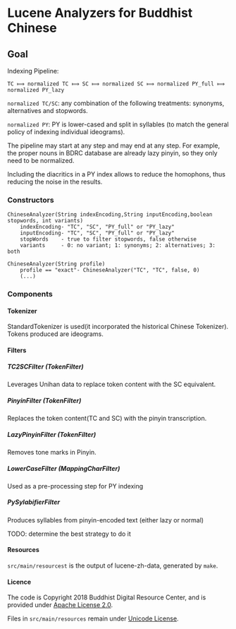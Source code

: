 # Lucene Analyzers for Buddhist Chinese

## Goal

Indexing Pipeline:

```
TC ⟾ normalized TC ⟾ SC ⟾ normalized SC ⟾ normalized PY_full ⟾ normalized PY_lazy
```

`normalized TC/SC`: any combination of the following treatments: synonyms, alternatives and stopwords.

`normalized PY`: PY is lower-cased and split in syllables (to match the general policy of indexing individual ideograms).

The pipeline may start at any step and may end at any step.
For example, the proper nouns in BDRC database are already lazy pinyin, so they only need to be normalized.

Including the diacritics in a PY index allows to reduce the homophons, thus reducing the noise in the results.

### Constructors

```
ChineseAnalyzer(String indexEncoding,String inputEncoding,boolean stopwords, int variants) 
    indexEncoding- "TC", "SC", "PY_full" or "PY_lazy"
    inputEncoding- "TC", "SC", "PY_full" or "PY_lazy"
    stopWords    - true to filter stopwords, false otherwise
    variants     - 0: no variant; 1: synonyms; 2: alternatives; 3: both
```

```
ChineseAnalyzer(String profile)
    profile == "exact"- ChineseAnalyzer("TC", "TC", false, 0)
    (...)
```

### Components

#### Tokenizer

StandardTokenizer is used(it incorporated the historical Chinese Tokenizer). 
Tokens produced are ideograms.

#### Filters

##### TC2SCFilter (TokenFilter)

Leverages Unihan data to replace token content with the SC equivalent.

##### PinyinFilter (TokenFilter)

Replaces the token content(TC and SC) with the pinyin transcription. 

##### LazyPinyinFilter (TokenFilter)

Removes tone marks in Pinyin.

##### LowerCaseFilter (MappingCharFilter)

Used as a pre-processing step for PY indexing

##### PySylabifierFilter

Produces syllables from pinyin-encoded text (either lazy or normal)

TODO: determine the best strategy to do it

#### Resources
`src/main/resourcest` is the output of lucene-zh-data, generated by `make`.

#### Licence
The code is Copyright 2018 Buddhist Digital Resource Center, and is provided under [Apache License 2.0](LICENSE).

Files in `src/main/resources` remain under [Unicode License](http://unicode.org/copyright.html). 